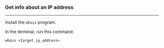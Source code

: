 ### Get info about an IP address

---

Install the ```whois``` program.

In the terminal, run this command:

	whois <target_ip_address>
